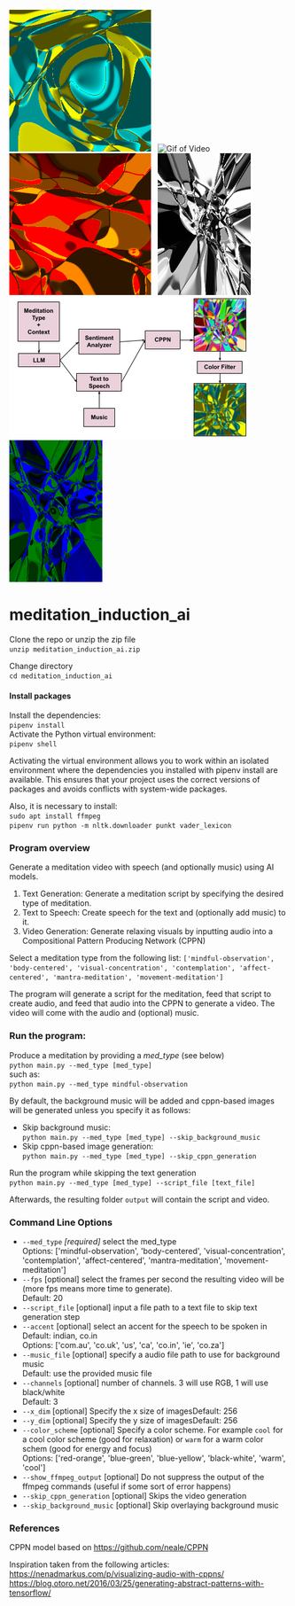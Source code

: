 ![Blue Yellow Image](examples/color-scheme-images/blue-yellow.png) &nbsp;
![Gif of Video](/examples/cppn-video.gif) &nbsp;
![Red Orange Image](examples/color-scheme-images/red-orange.png) &nbsp;
![Black White Image](examples/color-scheme-images/black-white-small.png) &nbsp;
![Program Structure Diagram](assets/meditation-induction-diagram.png) &nbsp;
![Blue Green Image](examples/color-scheme-images/blue-green-small.png)

# meditation_induction_ai

Clone the repo or unzip the zip file  
`unzip meditation_induction_ai.zip`

Change directory  
`cd meditation_induction_ai`

#### Install packages

Install the dependencies:  
`pipenv install`  
Activate the Python virtual environment:  
`pipenv shell`

Activating the virtual environment allows you to work within an isolated environment where the dependencies you installed with pipenv install are available. This ensures that your project uses the correct versions of packages and avoids conflicts with system-wide packages.

Also, it is necessary to install:  
`sudo apt install ffmpeg`  
`pipenv run python -m nltk.downloader punkt vader_lexicon`

### Program overview

Generate a meditation video with speech (and optionally music) using AI models.

1. Text Generation: Generate a meditation script by specifying the desired type of meditation.
2. Text to Speech: Create speech for the text and (optionally add music) to it.
3. Video Generation: Generate relaxing visuals by inputting audio into a Compositional Pattern Producing Network (CPPN)

Select a meditation type from the following list:
`['mindful-observation', 'body-centered', 'visual-concentration', 'contemplation', 'affect-centered', 'mantra-meditation', 'movement-meditation']`

The program will generate a script for the meditation, feed that script to create audio, and feed that audio into the CPPN to generate a video. The video will come with the audio and (optional) music.

### Run the program:

Produce a meditation by providing a *med_type* (see below)  
`python main.py --med_type [med_type]`  
such as:  
`python main.py --med_type mindful-observation`

By default, the background music will be added and cppn-based images will be generated unless you specify it as follows:

- Skip background music:  
`python main.py --med_type [med_type] --skip_background_music`
- Skip cppn-based image generation:  
`python main.py --med_type [med_type] --skip_cppn_generation`

Run the program while skipping the text generation  
`python main.py --med_type [med_type] --script_file [text_file]`

Afterwards, the resulting folder `output` will contain the script and video.

### Command Line Options

- `--med_type` _[required]_ select the med_type  
Options: ['mindful-observation', 'body-centered', 'visual-concentration', 'contemplation', 'affect-centered', 'mantra-meditation', 'movement-meditation']
- `--fps` [optional] select the frames per second the resulting video will be (more fps means more time to generate).  
Default: 20
- `--script_file` [optional] input a file path to a text file to skip text generation step
- `--accent` [optional] select an accent for the speech to be spoken in  
Default: indian, co.in  
Options: ['com.au', 'co.uk', 'us', 'ca', 'co.in', 'ie', 'co.za']
- `--music_file` [optional] specify a audio file path to use for background music  
Default: use the provided music file
- `--channels` [optional] number of channels. 3 will use RGB, 1 will use black/white  
Default: 3
- `--x_dim` [optional] Specify the x size of imagesDefault: 256
- `--y_dim` [optional] Specify the y size of imagesDefault: 256
- `--color_scheme` [optional] Specify a color scheme. For example `cool` for a cool color scheme (good for relaxation) or `warm` for a warm color schem (good for energy and focus)  
Options: ['red-orange', 'blue-green', 'blue-yellow', 'black-white', 'warm', 'cool']
- `--show_ffmpeg_output` [optional] Do not suppress the output of the ffmpeg commands (useful if some sort of error happens)
- `--skip_cppn_generation` [optional] Skips the video generation
- `--skip_background_music` [optional] Skip overlaying background music

### References

CPPN model based on https://github.com/neale/CPPN

Inspiration taken from the following articles:
https://nenadmarkus.com/p/visualizing-audio-with-cppns/
https://blog.otoro.net/2016/03/25/generating-abstract-patterns-with-tensorflow/
